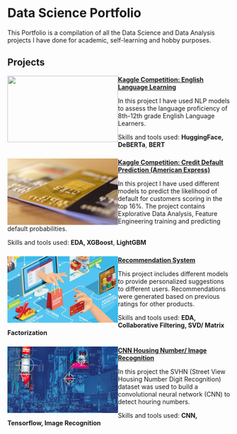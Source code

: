 # Data Science Portfolio
This Portfolio is a compilation of all the Data Science and Data Analysis projects I have done for academic, self-learning and hobby purposes. 

## Projects
<img align="left" width="250" height="150" src="[https://storage.googleapis.com/kaggle-media/competitions/The%20Learning%20Agency/LabLogo_Kaggle.png](https://external-content.duckduckgo.com/iu/?u=https%3A%2F%2Fcdn-images-1.medium.com%2Ffit%2Ft%2F1600%2F480%2F0*2t3JCdtfsV2M5S_B.png&f=1&nofb=1&ipt=b8a9ab0ade2667a72cee9d4357b02b993b06a9ed7aec91152254232353957fe6&ipo=images)"> **[Kaggle Competition: English Language Learning](https://github.com/pyagoubi/kaggle-Feedback-Prize)**

In this project I have used NLP models to assess the language proficiency of 8th-12th grade English Language Learners.

Skills and tools used: **HuggingFace, DeBERTa**, **BERT**

###  
<img align="left" width="250" height="150" src="https://github.com/pyagoubi/Portfolio/blob/main/images/cc.jpg"> **[Kaggle Competition: Credit Default Prediction (American Express)](https://github.com/pyagoubi/Credit-Default-Prediction)**

In this project I have used different models to predict the likelihood of default for customers scoring in the top 16%. The project contains Explorative Data Analysis, Feature Engineering training and predicting default probabilities. 

Skills and tools used: **EDA, XGBoost**, **LightGBM**

###   

<img align="left" width="250" height="150" src="https://github.com/pyagoubi/Portfolio/blob/main/images/rec.jpeg"> **[Recommendation System](https://github.com/pyagoubi/Data-Science-Program/blob/main/Amazon_Recommendation_Systems.ipynb)**

This project includes different models to provide personalized suggestions to different users. Recommendations were generated based on previous ratings for other products.

Skills and tools used: **EDA, Collaborative Filtering, SVD/ Matrix Factorization**

###       

<img align="left" width="250" height="150" src="https://github.com/pyagoubi/Portfolio/blob/main/images/image-recognition-header.jpg"> **[CNN Housing Number/ Image Recognition](https://github.com/pyagoubi/Data-Science-Program/blob/main/CNN.ipynb)**

In this project the SVHN (Street View Housing Number Digit Recognition) dataset was used to build a convolutional neural network (CNN) to detect houring numbers.

Skills and tools used: **CNN, Tensorflow, Image Recognition**

